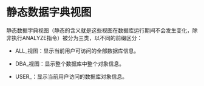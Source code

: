 # 静态数据字典视图

静态数据字典视图（静态的含义就是这些视图在数据库运行期间不会发生变化，除非执行ANALYZE指令）被分为三类，以不同的前缀区分：

- ALL_视图：显示当前用户可访问的全部数据库信息。

- DBA_视图：显示整个数据库中整个对象信息。

- USER_：显示当前用户访问的数据库对象信息。